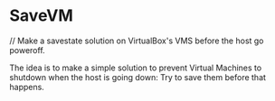 SaveVM
======
// Make a savestate solution on VirtualBox's VMS before the host go poweroff. 

The idea is to make a simple solution to prevent Virtual Machines to shutdown when the host is going down: Try to save them before that happens.
